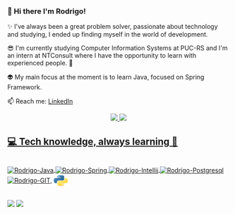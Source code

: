 ### 👾 Hi there I'm Rodrigo! ##
✨ I've always been a great problem solver, passionate about technology and studying, I ended up finding myself in the world of development. 

😎 I'm currently studying Computer Information Systems at PUC-RS and I'm an intern at NTConsult where I have the opportunity to learn with experienced people. 💙

👽 My main focus at the moment is to learn Java, focused on Spring Framework.

📫 Reach me: [LinkedIn](https://www.linkedin.com/in/rodrigo-renck-81509921a/)
<div align="center">
  <a href="https://github.com/rodrigorenck">
  <img height="150em" src="https://github-readme-stats.vercel.app/api?username=rodrigorenck&show_icons=true&theme=dracula&include_all_commits=true&count_private=true"/>
  <img height="150em" src="https://github-readme-stats.vercel.app/api/top-langs/?username=rodrigorenck&layout=compact&langs_count=7&theme=dracula"/>
</div>
  
  ## **💻 Tech knowledge, always learning** 🧠
  <div style="display: inline_block"><br>
  <img align="center" alt="Rodrigo-Java" height="30" width="40" src="https://cdn.jsdelivr.net/gh/devicons/devicon/icons/java/java-original.svg">
  <img align="center" alt="Rodrigo-Spring" height="30" width="40" src="https://cdn.jsdelivr.net/gh/devicons/devicon/icons/spring/spring-original.svg">
  <img align="center" alt="Rodrigo-Intellij" height="30" width="40" src="https://cdn.jsdelivr.net/gh/devicons/devicon/icons/intellij/intellij-original.svg">
  <img align="center" alt="Rodrigo-Postgresql" height="30" width="40" src="https://cdn.jsdelivr.net/gh/devicons/devicon/icons/postgresql/postgresql-original.svg">
  <img align="center" alt="Rodrigo-GIT" height="30" width="40" src="https://cdn.jsdelivr.net/gh/devicons/devicon/icons/git/git-original.svg">
  <img align="center" alt="Rodrigo-Python" height="30" width="40" src="https://raw.githubusercontent.com/devicons/devicon/master/icons/python/python-original.svg"> 
</div>
  
  ##
  <div> 
  <a href = "mailto:renckrodrigo030@gmail.com"><img src="https://img.shields.io/badge/-Gmail-%23333?style=for-the-badge&logo=gmail&logoColor=white" target="_blank"></a>
  <a href="https://www.linkedin.com/in/rodrigo-renck-81509921a/" target="_blank"><img src="https://img.shields.io/badge/-LinkedIn-%230077B5?style=for-the-badge&logo=linkedin&logoColor=white" target="_blank"></a> 
</div>

 
<!--
**rodrigorenck/rodrigorenck** is a ✨ _special_ ✨ repository because its `README.md` (this file) appears on your GitHub profile.
-->
